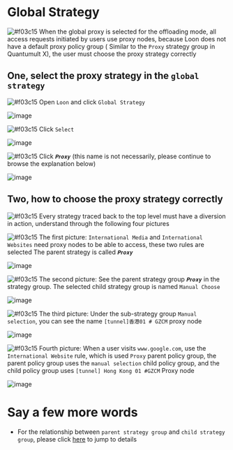 # Global Strategy

![#f03c15](https://placehold.it/15/f03c15/000000?text=+) When the global proxy is selected for the offloading mode, all access requests initiated by users use proxy nodes, because Loon does not have a default proxy policy group ( Similar to the `Proxy` strategy group in Quantumult X), the user must choose the proxy strategy correctly

## One, select the proxy strategy in the `global strategy`

![#f03c15](https://placehold.it/15/f03c15/000000?text=+) Open `Loon` and click `Global Strategy`

![image](https://raw.githubusercontent.com/TiyNa/LoonManualimg/main/Plus/Global_Policy_5.jpg)

![#f03c15](https://placehold.it/15/f03c15/000000?text=+) Click `Select`

![image](https://raw.githubusercontent.com/TiyNa/LoonManualimg/main/Plus/Global_Policy_6.jpg)

![#f03c15](https://placehold.it/15/f03c15/000000?text=+) Click `𝑷𝒓𝒐𝒙𝒚` (this name is not necessarily, please continue to browse the explanation below)

![image](https://raw.githubusercontent.com/TiyNa/LoonManualimg/main/Plus/Global_Policy_7.jpg)

## Two, how to choose the proxy strategy correctly

![#f03c15](https://placehold.it/15/f03c15/000000?text=+) Every strategy traced back to the top level must have a diversion in action, understand through the following four pictures

![#f03c15](https://placehold.it/15/f03c15/000000?text=+) The first picture: `International Media` and `International Websites` need proxy nodes to be able to access, these two rules are selected The parent strategy is called `𝑷𝒓𝒐𝒙𝒚`

![image](https://raw.githubusercontent.com/TiyNa/LoonManualimg/main/Plus/Global_Policy_1.jpg)

![#f03c15](https://placehold.it/15/f03c15/000000?text=+) The second picture: See the parent strategy group `𝑷𝒓𝒐𝒙𝒚` in the strategy group. The selected child strategy group is named `Manual Choose`

![image](https://raw.githubusercontent.com/TiyNa/LoonManualimg/main/Plus/Global_Policy_2.jpg)

![#f03c15](https://placehold.it/15/f03c15/000000?text=+) The third picture: Under the sub-strategy group `Manual selection`, you can see the name `[tunnel]香港01 # GZCM` proxy node

![image](https://raw.githubusercontent.com/TiyNa/LoonManualimg/main/Plus/Global_Policy_3.jpg)

![#f03c15](https://placehold.it/15/f03c15/000000?text=+) Fourth picture: When a user visits `www.google.com`, use the `International Website` rule, which is used `Proxy` parent policy group, the parent policy group uses the `manual selection` child policy group, and the child policy group uses `[tunnel] Hong Kong 01 #GZCM` Proxy node

![image](https://raw.githubusercontent.com/TiyNa/LoonManualimg/main/Plus/Global_Policy_4.jpg)

# Say a few more words

- For the relationship between `parent strategy group` and `child strategy group`, please click [here](https://github.com/TiyNa/LoonManual/blob/main/Plus_EN/TOP_Policy_EN.md) to jump to details